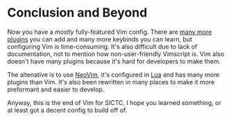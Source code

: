 # Conclusion and Beyond

Now you have a _mostly_ fully-featured Vim config. 
There are [many more plugins](https://vimawesome.com) you can add and many
more keybinds you can learn, but configuring Vim is time-consuming.
It's also difficult due to lack of documentation, not to mention how non-user-friendly Vimscript is. 
Vim also doesn't have many plugins because it's hard for developers to make them.

The altenative is to use [NeoVim](https://neovim.io), it's configured in [Lua](https://lua.org) and has many more plugins than Vim.
It's also been rewritten in many places to make it more preformant and easier to develop.

Anyway, this is the end of Vim for SICTC. 
I hope you learned something, or at least got a decent config to build off of.
